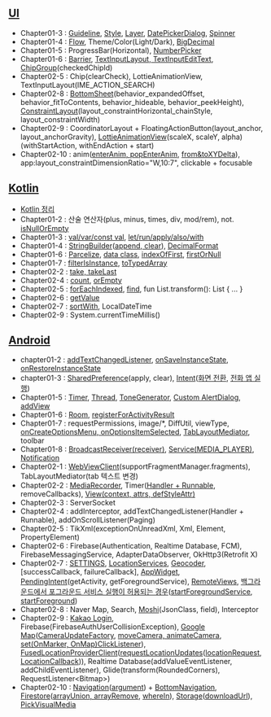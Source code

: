 ## [UI](https://github.com/dev-baik/Android-FastCampus/blob/master/document/UI%20%EC%A0%95%EB%A6%AC.md)
- Chapter01-3 : [Guideline](https://github.com/dev-baik/Android-FastCampus/blob/master/document/UI%20%EC%A0%95%EB%A6%AC.md#Guideline), [Style](https://github.com/dev-baik/Android-FastCampus/blob/master/document/UI%20%EC%A0%95%EB%A6%AC.md#Style), [Layer](https://github.com/dev-baik/Android-FastCampus/blob/master/document/UI%20%EC%A0%95%EB%A6%AC.md#Layer), [DatePickerDialog](https://github.com/dev-baik/Android-FastCampus/blob/master/document/UI%20%EC%A0%95%EB%A6%AC.md#DatePickerDialog), [Spinner](https://github.com/dev-baik/Android-FastCampus/blob/master/document/UI%20%EC%A0%95%EB%A6%AC.md#Spinner)
- Chapter01-4 : [Flow](https://github.com/dev-baik/Android-FastCampus/blob/master/document/UI%20%EC%A0%95%EB%A6%AC.md#flow), Theme/Color(Light/Dark), [BigDecimal](https://ducktyping.tistory.com/19)
- Chapter01-5 : ProgressBar(Horizontal), [NumberPicker](https://min-wachya.tistory.com/218)
- Chapter01-6 : [Barrier](https://github.com/dev-baik/Android-FastCampus/blob/master/document/UI%20%EC%A0%95%EB%A6%AC.md#Barrier), [TextInputLayout, TextInputEditText](https://github.com/dev-baik/Android-FastCampus/blob/master/document/UI%20%EC%A0%95%EB%A6%AC.md#TextInputLayout-TextInputEditText), [ChipGroup](https://github.com/dev-baik/Android-FastCampus/blob/master/document/UI%20%EC%A0%95%EB%A6%AC.md#ChipGroup)(checkedChipId)
- Chapter02-5 : Chip(clearCheck), LottieAnimationView, TextInputLayout(IME_ACTION_SEARCH)
- Chapter02-8 : [BottomSheet](https://m2.material.io/components/sheets-bottom/android#using-bottom-sheets)(behavior_expandedOffset, behavior_fitToContents, behavior_hideable, behavior_peekHeight), [ConstraintLayout](https://developer.android.com/reference/android/support/constraint/ConstraintLayout)(layout_constraintHorizontal_chainStyle, layout_constraintWidth)
- Chapter02-9 : CoordinatorLayout + FloatingActionButton(layout_anchor, layout_anchorGravity), [LottieAnimationView](https://m.blog.naver.com/saqwzx002/222111854733)(scaleX, scaleY, alpha)(withStartAction, withEndAction + start)
- Chapter02-10 : anim([enterAnim, popEnterAnim](https://philosopher-chan.tistory.com/1501), [from&toXYDelta](https://ggoreb.tistory.com/8)), app:layout_constraintDimensionRatio="W,10:7", clickable + focusable


## [Kotlin](https://velog.io/@dev-baik/Kotlin)
- [Kotlin 정리](https://github.com/dev-baik/Android-FastCampus/blob/master/document/Kotlin%20%EC%A0%95%EB%A6%AC.md)
- Chapter01-2 : 산술 연산자(plus, minus, times, div, mod/rem), not. [isNullOrEmpty](https://codechacha.com/ko/kotlin-string-null-empty-check/)
- Chapter01-3 : [val/var/const val](https://velog.io/@dev-baik/%EB%B3%80%EC%88%98-%EC%84%A0%EC%96%B8), [let/run/apply/also/with](https://velog.io/@dev-baik/%EB%B2%94%EC%9C%84-%EC%A7%80%EC%A0%95-%ED%95%A8%EC%88%98)
- Chapter01-4 : [StringBuilder](https://velog.io/@dev-baik/String-vs-StringBuilder-vs-StringBuffer)([append, clear](https://kotlinlang.org/api/latest/jvm/stdlib/kotlin.text/-string-builder/)), [DecimalFormat](https://github.com/dev-baik/Android-FastCampus/blob/master/document/Android%20%EC%A0%95%EB%A6%AC.md#DecimalFormat)
- Chapter01-6 : [Parcelize](https://developer.android.com/kotlin/parcelize?hl=ko), [data class](https://velog.io/@dev-baik/Data-Class), [indexOfFirst](https://gold.gitbook.io/kotlin/collections/elements-operations/indexoffirst), [firstOrNull](https://gold.gitbook.io/kotlin/collections/elements-operations/firstornull)
- Chapter01-7 : [filterIsInstance](https://blog.yena.io/studynote/2020/01/22/Kotlin-Collection-Filter.html), [toTypedArray](https://www.techiedelight.com/ko/convert-list-to-array-kotlin/)
- Chapter02-2 : [take, takeLast](https://kotlinworld.com/12)
- Chapter02-4 : [count](https://kotlinlang.org/api/latest/jvm/stdlib/kotlin.collections/count.html), [orEmpty](https://kotlinlang.org/api/latest/jvm/stdlib/kotlin.collections/or-empty.html)
- Chapter02-5 : [forEachIndexed](https://kotlinlang.org/api/latest/jvm/stdlib/kotlin.collections/for-each-indexed.html), [find](https://kotlinlang.org/api/latest/jvm/stdlib/kotlin.collections/find.html), fun List<NewsItem>.transform(): List<NewsModel> { ... }
- Chapter02-6 : [getValue](https://kotlinlang.org/api/latest/jvm/stdlib/kotlin/get-value.html)
- Chapter02-7 : [sortWith](https://codechacha.com/ko/kotlin-sorting-list/), LocalDateTime
- Chapter02-9 : System.currentTimeMillis()


## [Android](https://github.com/dev-baik/Android-FastCampus/blob/master/document/Android%20%EC%A0%95%EB%A6%AC.md)
- chapter01-2 : [addTextChangedListener](https://hulrud.tistory.com/37), [onSaveInstanceState](https://developer.android.com/guide/components/activities/activity-lifecycle?hl=ko#save-simple,-lightweight-ui-state-using-onsaveinstancestate), [onRestoreInstanceState](https://developer.android.com/guide/components/activities/activity-lifecycle?hl=ko#restore-activity-ui-state-using-saved-instance-state)
- chapter01-3 : [SharedPreference](https://developer.android.com/training/data-storage/shared-preferences?hl=ko)(apply, clear), [Intent](https://developer.android.com/guide/components/intents-filters?hl=ko)([화면 전환](https://developer.android.com/training/basics/firstapp/starting-activity?hl=ko), [전화 앱 실행](https://developer.android.com/guide/components/intents-common?hl=ko#DialPhone))
- Chapter01-5 : [Timer](https://magicalcode.tistory.com/entry/%EC%BD%94%ED%8B%80%EB%A6%B0%EC%9C%BC%EB%A1%9C-%EC%95%88%EB%93%9C%EB%A1%9C%EC%9D%B4%EB%93%9C2), [Thread](https://github.com/dev-baik/Android-FastCampus/blob/master/document/Android%20%EC%A0%95%EB%A6%AC.md#thread), [ToneGenerator](https://developer.android.com/reference/android/media/ToneGenerator), [Custom AlertDialog](https://github.com/dev-baik/Android-FastCampus/blob/master/document/Android%20%EC%A0%95%EB%A6%AC.md#Custom-AlertDialog), [addView](https://github.com/dev-baik/Android-FastCampus/blob/master/document/Android%20%EC%A0%95%EB%A6%AC.md#addView)
- Chapter01-6 : [Room](정리중), [registerForActivityResult](https://developer.android.com/training/basics/intents/result?hl=ko)
- Chapter01-7 : requestPermissions, image/*, DiffUtil, viewType, [onCreateOptionsMenu, onOptionsItemSelected](https://github.com/dev-baik/Android-FastCampus/blob/master/document/Android%20%EC%A0%95%EB%A6%AC.md#%EC%98%B5%EC%85%98-%EB%A9%94%EB%89%B4), [TabLayoutMediator](https://dev-baik.tistory.com/entry/ViewPager2%EB%A5%BC-%EC%82%AC%EC%9A%A9%ED%95%98%EC%97%AC-Tab%EC%9C%BC%EB%A1%9C-%EC%8A%A4%EC%99%80%EC%9D%B4%ED%94%84-%EB%B7%B0-%EB%A7%8C%EB%93%A4%EA%B8%B0), toolbar 
- Chapter01-8 : [BroadcastReceiver(receiver)](https://dev-baik.tistory.com/entry/Broadcast-Receiver-Codelab-PowerReceiver), [Service(MEDIA_PLAYER)](https://dev-baik.tistory.com/entry/Service-Component), [Notification](https://developer.android.com/training/notify-user/build-notification?hl=ko)
- Chapter02-1 : [WebViewClient](https://readystory.tistory.com/181)(supportFragmentManager.fragments), TabLayoutMediator(tab 텍스트 변경)
- Chapter02-2 : [MediaRecorder](https://developer.android.com/guide/topics/media/mediarecorder?hl=ko), Timer([Handler + Runnable](정리중), removeCallbacks), [View(context, attrs, defStyleAttr)](https://velog.io/@dev-baik/View)
- Chapter02-3 : ServerSocket 
- Chapter02-4 : addInterceptor, addTextChangedListener(Handler + Runnable), addOnScrollListener(Paging)
- Chapter02-5 : TikXml(exceptionOnUnreadXml, Xml, Element, PropertyElement)
- Chapter02-6 : Firebase(Authentication, Realtime Database, FCM), FirebaseMessagingService, AdapterDataObserver, OkHttp3(Retrofit X)
- Chapter02-7 : [SETTINGS](https://hellose7.tistory.com/84), [LocationServices](https://developer.android.com/training/location/retrieve-current?hl=ko), [Geocoder](https://developer.android.com/reference/kotlin/android/location/Geocoder), [successCallback, failureCallback], [AppWidget](https://developer.android.com/guide/topics/appwidgets?hl=ko), [PendingIntent](https://velog.io/@haero_kim/Android-PendingIntent-%EA%B0%9C%EB%85%90-%EC%9D%B5%ED%9E%88%EA%B8%B0)(getActivity, getForegroundService), [RemoteViews](https://developer.android.com/guide/topics/appwidgets?hl=ko#CreatingLayout), [백그라운드에서 포그라운드 서비스 실행이 허용되는 경우](https://developer.android.com/about/versions/12/foreground-services?hl=ko#cases-fgs-background-starts-allowed)([startForegroundService](https://developer.android.com/develop/background-work/services/foreground-services?hl=ko), [startForeground](https://developer.android.com/guide/components/services?hl=ko#Foreground))
- Chapter02-8 : Naver Map, Search, [Moshi](https://github.com/square/moshi)(JsonClass, field), Interceptor
- Chapter02-9 : [Kakao Login](https://developers.kakao.com/docs/latest/ko/kakaologin/android), Firebase(FirebaseAuthUserCollisionException), [Google Map](https://developers.google.com/maps/documentation/android-sdk/start?hl=ko)([CameraUpdateFactory](https://developers.google.com/maps/documentation/android-sdk/views?hl=ko#moving_the_camera), [moveCamera, animateCamera](https://developers.google.com/maps/documentation/android-sdk/views?hl=ko#updating_the_camera_view), [set(OnMarker, OnMap)ClickListener](https://developers.google.com/android/reference/com/google/android/gms/maps/GoogleMap)), [FusedLocationProviderClient](https://developer.android.com/training/location/retrieve-current?hl=ko)([requestLocationUpdates](https://developer.android.com/training/location/retrieve-current?hl=ko#BestEstimate)([locationRequest](https://developer.android.com/training/location/change-location-settings?hl=ko), [LocationCallback](https://developer.android.com/training/location/request-updates?hl=ko))), Realtime Database(addValueEventListener, addChildEventListener), Glide(transform(RoundedCorners), RequestListener\<Bitmap>)
- Chapter02-10 : [Navigation](https://developer.android.com/guide/navigation/navigation-getting-started?hl=ko)([argument](https://developer.android.com/guide/navigation/navigation-pass-data?hl=ko)) + [BottomNavigation](https://developer.android.com/guide/navigation/navigation-ui?hl=ko#bottom_navigation), [Firestore](https://firebase.google.com/docs/firestore/quickstart?hl=ko)([arrayUnion, arrayRemove](https://firebase.google.com/docs/firestore/manage-data/add-data?hl=ko#update_elements_in_an_array), [whereIn](https://firebase.google.com/docs/firestore/query-data/queries?hl=ko#in_not-in_and_array-contains-any)), [Storage](https://firebase.google.com/docs/storage/android/upload-files?hl=ko#upload_from_a_local_file)([downloadUrl](https://firebase.google.com/docs/storage/android/upload-files?hl=ko#get_a_download_url)), [PickVisualMedia](https://developer.android.com/training/data-storage/shared/photopicker?hl=ko)